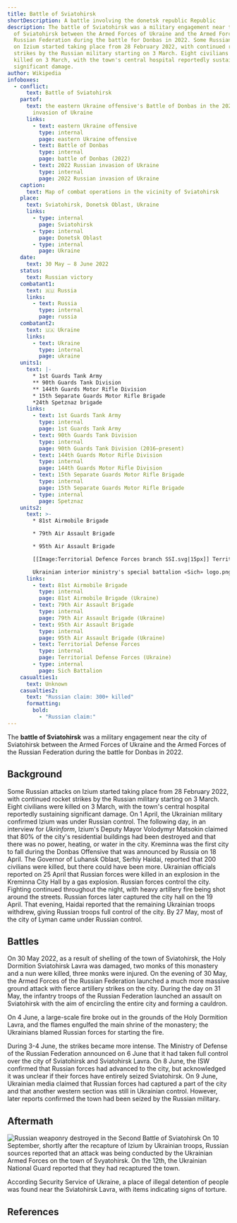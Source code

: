 ```yaml
---
title: Battle of Sviatohirsk
shortDescription: A battle involving the donetsk republic Republic
description: The battle of Sviatohirsk was a military engagement near the city
  of Sviatohirsk between the Armed Forces of Ukraine and the Armed Forces of the
  Russian Federation during the battle for Donbas in 2022. Some Russian attacks
  on Izium started taking place from 28 February 2022, with continued rocket
  strikes by the Russian military starting on 3 March. Eight civilians were
  killed on 3 March, with the town's central hospital reportedly sustaining
  significant damage.
author: Wikipedia
infoboxes:
  - conflict:
      text: Battle of Sviatohirsk
    partof:
      text: the eastern Ukraine offensive's Battle of Donbas in the 2022 Russian
        invasion of Ukraine
      links:
        - text: eastern Ukraine offensive
          type: internal
          page: eastern Ukraine offensive
        - text: Battle of Donbas
          type: internal
          page: battle of Donbas (2022)
        - text: 2022 Russian invasion of Ukraine
          type: internal
          page: 2022 Russian invasion of Ukraine
    caption:
      text: Map of combat operations in the vicinity of Sviatohirsk
    place:
      text: Sviatohirsk, Donetsk Oblast, Ukraine
      links:
        - type: internal
          page: Sviatohirsk
        - type: internal
          page: Donetsk Oblast
        - type: internal
          page: Ukraine
    date:
      text: 30 May – 8 June 2022
    status:
      text: Russian victory
    combatant1:
      text: 🇷🇺 Russia
      links:
        - text: Russia
          type: internal
          page: russia
    combatant2:
      text: 🇺🇦 Ukraine
      links:
        - text: Ukraine
          type: internal
          page: ukraine
    units1:
      text: |-
        * 1st Guards Tank Army
        ** 90th Guards Tank Division 
        ** 144th Guards Motor Rifle Division 
        * 15th Separate Guards Motor Rifle Brigade 
        *24th Spetznaz brigade
      links:
        - text: 1st Guards Tank Army
          type: internal
          page: 1st Guards Tank Army
        - text: 90th Guards Tank Division
          type: internal
          page: 90th Guards Tank Division (2016–present)
        - text: 144th Guards Motor Rifle Division
          type: internal
          page: 144th Guards Motor Rifle Division
        - text: 15th Separate Guards Motor Rifle Brigade
          type: internal
          page: 15th Separate Guards Motor Rifle Brigade
        - type: internal
          page: Spetznaz
    units2:
      text: >-
        * 81st Airmobile Brigade 

        * 79th Air Assault Brigade 

        * 95th Air Assault Brigade 

        [[Image:Territorial Defence Forces branch SSI.svg|15px]] Territorial Defense Forces

        Ukrainian interior ministry's special battalion «Sich» logo.png Sich Battalion
      links:
        - text: 81st Airmobile Brigade
          type: internal
          page: 81st Airmobile Brigade (Ukraine)
        - text: 79th Air Assault Brigade
          type: internal
          page: 79th Air Assault Brigade (Ukraine)
        - text: 95th Air Assault Brigade
          type: internal
          page: 95th Air Assault Brigade (Ukraine)
        - text: Territorial Defense Forces
          type: internal
          page: Territorial Defense Forces (Ukraine)
        - type: internal
          page: Sich Battalion
    casualties1:
      text: Unknown
    casualties2:
      text: "Russian claim: 300+ killed"
      formatting:
        bold:
          - "Russian claim:"
---
```


The **battle of Sviatohirsk** was a military engagement near the city of Sviatohirsk between the Armed Forces of Ukraine and the Armed Forces of the Russian Federation during the battle for Donbas in 2022.

## Background
Some Russian attacks on Izium started taking place from 28 February 2022, with continued rocket strikes by the Russian military starting on 3 March. Eight civilians were killed on 3 March, with the town's central hospital reportedly sustaining significant damage. On 1 April, the Ukrainian military confirmed Izium was under Russian control. The following day, in an interview for *Ukrinform*, Izium's Deputy Mayor Volodymyr Matsokin claimed that 80% of the city's residential buildings had been destroyed and that there was no power, heating, or water in the city. Kreminna was the first city to fall during the Donbas Offensive that was announced by Russia on 18 April. The Governor of Luhansk Oblast, Serhiy Haidai, reported that 200 civilians were killed, but there could have been more. Ukrainian officials reported on 25 April that Russian forces were killed in an explosion in the Kreminna City Hall by a gas explosion. Russian forces control the city. Fighting continued throughout the night, with heavy artillery fire being shot around the streets. Russian forces later captured the city hall on the 19 April. That evening, Haidai reported that the remaining Ukrainian troops withdrew, giving Russian troops full control of the city. By 27 May, most of the city of Lyman came under Russian control.

## Battles
On 30 May 2022, as a result of shelling of the town of Sviatohirsk, the Holy Dormition Sviatohirsk Lavra was damaged, two monks of this monastery and a nun were killed, three monks were injured. On the evening of 30 May, the Armed Forces of the Russian Federation launched a much more massive ground attack with fierce artillery strikes on the city. During the day on 31 May, the infantry troops of the Russian Federation launched an assault on Sviatohirsk with the aim of encircling the entire city and forming a cauldron.

On 4 June, a large-scale fire broke out in the grounds of the Holy Dormition Lavra, and the flames engulfed the main shrine of the monastery; the Ukrainians blamed Russian forces for starting the fire.

During 3-4 June, the strikes became more intense. The Ministry of Defense of the Russian Federation announced on 6 June that it had taken full control over the city of Sviatohirsk and Sviatohirsk Lavra. On 8 June, the ISW confirmed that Russian forces had advanced to the city, but acknowledged it was unclear if their forces have entirely seized Sviatohirsk. On 9 June, Ukrainian media claimed that Russian forces had captured a part of the city and that another western section was still in Ukrainian control. However, later reports confirmed the town had been seized by the Russian military.

## Aftermath
![Russian weaponry destroyed in the Second Battle of Sviatohirsk](https://wikipedia.org/wiki/Special:Redirect/file/Russian_weaponry_destroyed_in_the_Second_Battle_of_Sviatohirsk.jpg?)
On 10 September, shortly after the recapture of Izium by Ukrainian troops, Russian sources reported that an attack was being conducted by the Ukrainian Armed Forces on the town of Svyatohirsk. On the 12th, the Ukrainian National Guard reported that they had recaptured the town.

According Security Service of Ukraine, a place of illegal detention of people was found near the Sviatohirsk Lavra, with items indicating signs of torture.

## References
